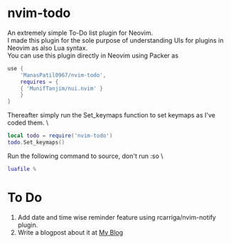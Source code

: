 # nvim-todo
An extremely simple To-Do list plugin for Neovim. \
I made this plugin for the sole purpose of understanding UIs for plugins in Neovim as also Lua syntax. \
You can use this plugin directly in Neovim using Packer as
```lua
use {
    'ManasPatil0967/nvim-todo',
    requires = {
    { 'MunifTanjim/nui.nvim' }
    }
}
```
Thereafter simply run the Set_keymaps function to set keymaps as I've coded them. \
```lua 
local todo = require('nvim-todo')
todo.Set_keymaps()
```
Run the following command to source, don't run :so \
```lua
luafile %
```

# To Do 
1. Add date and time wise reminder feature using rcarriga/nvim-notify plugin.
2. Write a blogpost about it at [My Blog](https://manaspatil.me/blog)
